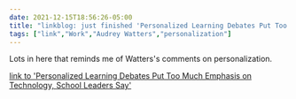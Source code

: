 ```yaml
---
date: 2021-12-15T18:56:26-05:00
title: "linkblog: just finished 'Personalized Learning Debates Put Too Much Emphasis on Technology, School Leaders Say'"
tags: ["link","Work","Audrey Watters","personalization"]
---
```

Lots in here that reminds me of Watters's comments on personalization.
 
[link to 'Personalized Learning Debates Put Too Much Emphasis on Technology, School Leaders Say'](https://www.edweek.org/technology/personalized-learning-debates-put-too-much-emphasis-on-technology-school-leaders-say/2021/12)
